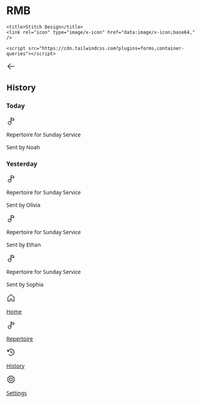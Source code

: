 # RMB
<html>
  <head>
    <link rel="preconnect" href="https://fonts.gstatic.com/" crossorigin="" />
    <link
      rel="stylesheet"
      as="style"
      onload="this.rel='stylesheet'"
      href="https://fonts.googleapis.com/css2?display=swap&amp;family=Noto+Sans%3Awght%40400%3B500%3B700%3B900&amp;family=Spline+Sans%3Awght%40400%3B500%3B700"
    />

    <title>Stitch Design</title>
    <link rel="icon" type="image/x-icon" href="data:image/x-icon;base64," />

    <script src="https://cdn.tailwindcss.com?plugins=forms,container-queries"></script>
  </head>
  <body>
    <div
      class="relative flex size-full min-h-screen flex-col bg-[#f8fbfa] justify-between group/design-root overflow-x-hidden"
      style='font-family: "Spline Sans", "Noto Sans", sans-serif;'
    >
      <div>
        <div class="flex items-center bg-[#f8fbfa] p-4 pb-2 justify-between">
          <div class="text-[#0e1a13] flex size-12 shrink-0 items-center" data-icon="ArrowLeft" data-size="24px" data-weight="regular">
            <svg xmlns="http://www.w3.org/2000/svg" width="24px" height="24px" fill="currentColor" viewBox="0 0 256 256">
              <path d="M224,128a8,8,0,0,1-8,8H59.31l58.35,58.34a8,8,0,0,1-11.32,11.32l-72-72a8,8,0,0,1,0-11.32l72-72a8,8,0,0,1,11.32,11.32L59.31,120H216A8,8,0,0,1,224,128Z"></path>
            </svg>
          </div>
          <h2 class="text-[#0e1a13] text-lg font-bold leading-tight tracking-[-0.015em] flex-1 text-center pr-12">History</h2>
        </div>
        <h3 class="text-[#0e1a13] text-lg font-bold leading-tight tracking-[-0.015em] px-4 pb-2 pt-4">Today</h3>
        <div class="flex items-center gap-4 bg-[#f8fbfa] px-4 min-h-[72px] py-2">
          <div class="text-[#0e1a13] flex items-center justify-center rounded-lg bg-[#e8f2ec] shrink-0 size-12" data-icon="MusicNote" data-size="24px" data-weight="regular">
            <svg xmlns="http://www.w3.org/2000/svg" width="24px" height="24px" fill="currentColor" viewBox="0 0 256 256">
              <path
                d="M210.3,56.34l-80-24A8,8,0,0,0,120,40V148.26A48,48,0,1,0,136,184V98.75l69.7,20.91A8,8,0,0,0,216,112V64A8,8,0,0,0,210.3,56.34ZM88,216a32,32,0,1,1,32-32A32,32,0,0,1,88,216ZM200,101.25l-64-19.2V50.75L200,70Z"
              ></path>
            </svg>
          </div>
          <div class="flex flex-col justify-center">
            <p class="text-[#0e1a13] text-base font-medium leading-normal line-clamp-1">Repertoire for Sunday Service</p>
            <p class="text-[#51946c] text-sm font-normal leading-normal line-clamp-2">Sent by Noah</p>
          </div>
        </div>
        <h3 class="text-[#0e1a13] text-lg font-bold leading-tight tracking-[-0.015em] px-4 pb-2 pt-4">Yesterday</h3>
        <div class="flex items-center gap-4 bg-[#f8fbfa] px-4 min-h-[72px] py-2">
          <div class="text-[#0e1a13] flex items-center justify-center rounded-lg bg-[#e8f2ec] shrink-0 size-12" data-icon="MusicNote" data-size="24px" data-weight="regular">
            <svg xmlns="http://www.w3.org/2000/svg" width="24px" height="24px" fill="currentColor" viewBox="0 0 256 256">
              <path
                d="M210.3,56.34l-80-24A8,8,0,0,0,120,40V148.26A48,48,0,1,0,136,184V98.75l69.7,20.91A8,8,0,0,0,216,112V64A8,8,0,0,0,210.3,56.34ZM88,216a32,32,0,1,1,32-32A32,32,0,0,1,88,216ZM200,101.25l-64-19.2V50.75L200,70Z"
              ></path>
            </svg>
          </div>
          <div class="flex flex-col justify-center">
            <p class="text-[#0e1a13] text-base font-medium leading-normal line-clamp-1">Repertoire for Sunday Service</p>
            <p class="text-[#51946c] text-sm font-normal leading-normal line-clamp-2">Sent by Olivia</p>
          </div>
        </div>
        <div class="flex items-center gap-4 bg-[#f8fbfa] px-4 min-h-[72px] py-2">
          <div class="text-[#0e1a13] flex items-center justify-center rounded-lg bg-[#e8f2ec] shrink-0 size-12" data-icon="MusicNote" data-size="24px" data-weight="regular">
            <svg xmlns="http://www.w3.org/2000/svg" width="24px" height="24px" fill="currentColor" viewBox="0 0 256 256">
              <path
                d="M210.3,56.34l-80-24A8,8,0,0,0,120,40V148.26A48,48,0,1,0,136,184V98.75l69.7,20.91A8,8,0,0,0,216,112V64A8,8,0,0,0,210.3,56.34ZM88,216a32,32,0,1,1,32-32A32,32,0,0,1,88,216ZM200,101.25l-64-19.2V50.75L200,70Z"
              ></path>
            </svg>
          </div>
          <div class="flex flex-col justify-center">
            <p class="text-[#0e1a13] text-base font-medium leading-normal line-clamp-1">Repertoire for Sunday Service</p>
            <p class="text-[#51946c] text-sm font-normal leading-normal line-clamp-2">Sent by Ethan</p>
          </div>
        </div>
        <div class="flex items-center gap-4 bg-[#f8fbfa] px-4 min-h-[72px] py-2">
          <div class="text-[#0e1a13] flex items-center justify-center rounded-lg bg-[#e8f2ec] shrink-0 size-12" data-icon="MusicNote" data-size="24px" data-weight="regular">
            <svg xmlns="http://www.w3.org/2000/svg" width="24px" height="24px" fill="currentColor" viewBox="0 0 256 256">
              <path
                d="M210.3,56.34l-80-24A8,8,0,0,0,120,40V148.26A48,48,0,1,0,136,184V98.75l69.7,20.91A8,8,0,0,0,216,112V64A8,8,0,0,0,210.3,56.34ZM88,216a32,32,0,1,1,32-32A32,32,0,0,1,88,216ZM200,101.25l-64-19.2V50.75L200,70Z"
              ></path>
            </svg>
          </div>
          <div class="flex flex-col justify-center">
            <p class="text-[#0e1a13] text-base font-medium leading-normal line-clamp-1">Repertoire for Sunday Service</p>
            <p class="text-[#51946c] text-sm font-normal leading-normal line-clamp-2">Sent by Sophia</p>
          </div>
        </div>
      </div>
      <div>
        <div class="flex gap-2 border-t border-[#e8f2ec] bg-[#f8fbfa] px-4 pb-3 pt-2">
          <a class="just flex flex-1 flex-col items-center justify-end gap-1 text-[#51946c]" href="#">
            <div class="text-[#51946c] flex h-8 items-center justify-center" data-icon="House" data-size="24px" data-weight="regular">
              <svg xmlns="http://www.w3.org/2000/svg" width="24px" height="24px" fill="currentColor" viewBox="0 0 256 256">
                <path
                  d="M218.83,103.77l-80-75.48a1.14,1.14,0,0,1-.11-.11,16,16,0,0,0-21.53,0l-.11.11L37.17,103.77A16,16,0,0,0,32,115.55V208a16,16,0,0,0,16,16H96a16,16,0,0,0,16-16V160h32v48a16,16,0,0,0,16,16h48a16,16,0,0,0,16-16V115.55A16,16,0,0,0,218.83,103.77ZM208,208H160V160a16,16,0,0,0-16-16H112a16,16,0,0,0-16,16v48H48V115.55l.11-.1L128,40l79.9,75.43.11.1Z"
                ></path>
              </svg>
            </div>
            <p class="text-[#51946c] text-xs font-medium leading-normal tracking-[0.015em]">Home</p>
          </a>
          <a class="just flex flex-1 flex-col items-center justify-end gap-1 text-[#51946c]" href="#">
            <div class="text-[#51946c] flex h-8 items-center justify-center" data-icon="MusicNote" data-size="24px" data-weight="regular">
              <svg xmlns="http://www.w3.org/2000/svg" width="24px" height="24px" fill="currentColor" viewBox="0 0 256 256">
                <path
                  d="M210.3,56.34l-80-24A8,8,0,0,0,120,40V148.26A48,48,0,1,0,136,184V98.75l69.7,20.91A8,8,0,0,0,216,112V64A8,8,0,0,0,210.3,56.34ZM88,216a32,32,0,1,1,32-32A32,32,0,0,1,88,216ZM200,101.25l-64-19.2V50.75L200,70Z"
                ></path>
              </svg>
            </div>
            <p class="text-[#51946c] text-xs font-medium leading-normal tracking-[0.015em]">Repertoire</p>
          </a>
          <a class="just flex flex-1 flex-col items-center justify-end gap-1 rounded-full text-[#0e1a13]" href="#">
            <div class="text-[#0e1a13] flex h-8 items-center justify-center" data-icon="ClockCounterClockwise" data-size="24px" data-weight="fill">
              <svg xmlns="http://www.w3.org/2000/svg" width="24px" height="24px" fill="currentColor" viewBox="0 0 256 256">
                <path
                  d="M224,128A96,96,0,0,1,62.11,197.82a8,8,0,1,1,11-11.64A80,80,0,1,0,71.43,71.43C67.9,75,64.58,78.51,61.35,82L77.66,98.34A8,8,0,0,1,72,112H32a8,8,0,0,1-8-8V64a8,8,0,0,1,13.66-5.66L50,70.7c3.22-3.49,6.54-7,10.06-10.55A96,96,0,0,1,224,128ZM128,72a8,8,0,0,0-8,8v48a8,8,0,0,0,3.88,6.86l40,24a8,8,0,1,0,8.24-13.72L136,123.47V80A8,8,0,0,0,128,72Z"
                ></path>
              </svg>
            </div>
            <p class="text-[#0e1a13] text-xs font-medium leading-normal tracking-[0.015em]">History</p>
          </a>
          <a class="just flex flex-1 flex-col items-center justify-end gap-1 text-[#51946c]" href="#">
            <div class="text-[#51946c] flex h-8 items-center justify-center" data-icon="Gear" data-size="24px" data-weight="regular">
              <svg xmlns="http://www.w3.org/2000/svg" width="24px" height="24px" fill="currentColor" viewBox="0 0 256 256">
                <path
                  d="M128,80a48,48,0,1,0,48,48A48.05,48.05,0,0,0,128,80Zm0,80a32,32,0,1,1,32-32A32,32,0,0,1,128,160Zm88-29.84q.06-2.16,0-4.32l14.92-18.64a8,8,0,0,0,1.48-7.06,107.21,107.21,0,0,0-10.88-26.25,8,8,0,0,0-6-3.93l-23.72-2.64q-1.48-1.56-3-3L186,40.54a8,8,0,0,0-3.94-6,107.71,107.71,0,0,0-26.25-10.87,8,8,0,0,0-7.06,1.49L130.16,40Q128,40,125.84,40L107.2,25.11a8,8,0,0,0-7.06-1.48A107.6,107.6,0,0,0,73.89,34.51a8,8,0,0,0-3.93,6L67.32,64.27q-1.56,1.49-3,3L40.54,70a8,8,0,0,0-6,3.94,107.71,107.71,0,0,0-10.87,26.25,8,8,0,0,0,1.49,7.06L40,125.84Q40,128,40,130.16L25.11,148.8a8,8,0,0,0-1.48,7.06,107.21,107.21,0,0,0,10.88,26.25,8,8,0,0,0,6,3.93l23.72,2.64q1.49,1.56,3,3L70,215.46a8,8,0,0,0,3.94,6,107.71,107.71,0,0,0,26.25,10.87,8,8,0,0,0,7.06-1.49L125.84,216q2.16.06,4.32,0l18.64,14.92a8,8,0,0,0,7.06,1.48,107.21,107.21,0,0,0,26.25-10.88,8,8,0,0,0,3.93-6l2.64-23.72q1.56-1.48,3-3L215.46,186a8,8,0,0,0,6-3.94,107.71,107.71,0,0,0,10.87-26.25,8,8,0,0,0-1.49-7.06Zm-16.1-6.5a73.93,73.93,0,0,1,0,8.68,8,8,0,0,0,1.74,5.48l14.19,17.73a91.57,91.57,0,0,1-6.23,15L187,173.11a8,8,0,0,0-5.1,2.64,74.11,74.11,0,0,1-6.14,6.14,8,8,0,0,0-2.64,5.1l-2.51,22.58a91.32,91.32,0,0,1-15,6.23l-17.74-14.19a8,8,0,0,0-5-1.75h-.48a73.93,73.93,0,0,1-8.68,0,8,8,0,0,0-5.48,1.74L100.45,215.8a91.57,91.57,0,0,1-15-6.23L82.89,187a8,8,0,0,0-2.64-5.1,74.11,74.11,0,0,1-6.14-6.14,8,8,0,0,0-5.1-2.64L46.43,170.6a91.32,91.32,0,0,1-6.23-15l14.19-17.74a8,8,0,0,0,1.74-5.48,73.93,73.93,0,0,1,0-8.68,8,8,0,0,0-1.74-5.48L40.2,100.45a91.57,91.57,0,0,1,6.23-15L69,82.89a8,8,0,0,0,5.1-2.64,74.11,74.11,0,0,1,6.14-6.14A8,8,0,0,0,82.89,69L85.4,46.43a91.32,91.32,0,0,1,15-6.23l17.74,14.19a8,8,0,0,0,5.48,1.74,73.93,73.93,0,0,1,8.68,0,8,8,0,0,0,5.48-1.74L155.55,40.2a91.57,91.57,0,0,1,15,6.23L173.11,69a8,8,0,0,0,2.64,5.1,74.11,74.11,0,0,1,6.14,6.14,8,8,0,0,0,5.1,2.64l22.58,2.51a91.32,91.32,0,0,1,6.23,15l-14.19,17.74A8,8,0,0,0,199.87,123.66Z"
                ></path>
              </svg>
            </div>
            <p class="text-[#51946c] text-xs font-medium leading-normal tracking-[0.015em]">Settings</p>
          </a>
        </div>
        <div class="h-5 bg-[#f8fbfa]"></div>
      </div>
    </div>
  </body>
</html>
